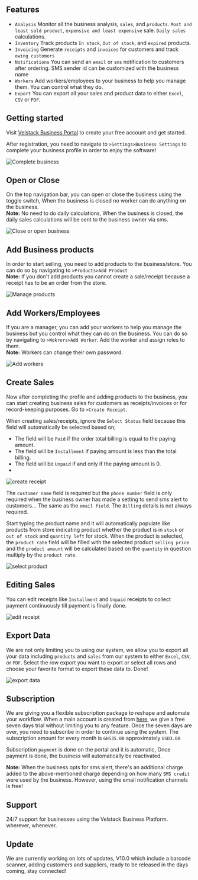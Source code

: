 ## Features
* `Analysis` Monitor all the business analysis, `sales`, and `products`. `Most and least sold product`, `expensive and least expensive` sale.
`Daily sales` calculations.
* `Inventory` Track products `In stock`,  `Out of stock`, and `expired` products.
* `Invoicing` Generate `receipts` and `invoices` for customers and track `owing customers`
* `Notifications` You can send an `email` or `sms` notification to customers after ordering. SMS sender id can be customized with the business name
* `Workers` Add workers/employees to your business to help you manage them. You can control what they do.
* `Export` You can export all your sales and product data to either `Excel`, `CSV`  or `PDF`.

## Getting started

Visit   [Velstack Business Portal](https://business.velstack.com)  to create your free account and get started.
 
After registration, you need to navigate to `>Settings>Business Settings` to complete your business profile in order to enjoy the software!

![Complete business](https://business.velstack.com/assets/images/docs-guide/settings.png)

## Open or Close
On the top navigation bar, you can open or close the business using the toggle switch, When the business is closed no worker can do anything on the business.  <br>
**Note:** No need to do daily calculations, When the business is closed, the daily sales calculations will be sent to the business owner via sms.

![Close or open business](https://business.velstack.com/assets/images/docs-guide/close.png)
 
## Add Business products
In order to start selling, you need to add products to the business/store. You can do so by navigating to `>Products>Add Product` <br>
**Note:** If you don't add products you cannot create a sale/receipt because a receipt has to be an order from the store.

![Manage products](https://business.velstack.com/assets/images/docs-guide/products.png)

## Add Workers/Employees
If you are a manager, you can add your workers to help you manage the business but you control what they can do on the business. You can do so by navigating to `>Wokrers>Add Worker`. Add the worker and assign roles to them. <br>
**Note:** Workers can change their own password.

![Add workers](https://business.velstack.com/assets/images/docs-guide/workers.png)

## Create Sales
Now after completing the profile and adding products to the business, you can start creating business sales for customers as receipts/invoices or for record-keeping purposes. Go to `>Create Receipt`.

When creating sales/receipts, ignore the `Select Status` field because this field will automatically be selected based on;
* The field will be  `Paid` if the order total billing is equal to the paying amount.
* The field will be  `Installment`  if paying amount is less than the total billing.
* The field will be `Unpaid` if and only if the paying amount is 0.
* 
![create receipt](https://business.velstack.com/assets/images/docs-guide/create-receipt.png)

The `customer name` field is required but the `phone number` field is only required when the business owner has made a setting to send sms alert to customers... The same as the `email field`.
The `Billing` details is not always required.

Start typing the product name and it will automatically populate like products from store indicating product whether the product is in `stock` or `out of stock` and `quantity left` for stock. When the product is selected, the `product rate` field will be filled with the selected product `selling price` and the  `product amount` will be calculated based on the `quantity` in question multiply by the `product rate`.

![select product](https://business.velstack.com/assets/images/docs-guide/select-product.png)

## Editing Sales
You can edit receipts like `Installment` and `Unpaid` receipts to collect payment continuously till payment is finally done.

![edit receipt](https://business.velstack.com/assets/images/docs-guide/edit-receipt.png)

## Export Data
We are not only limiting you to using our system, we allow you to export all your data including `products` and `sales` from our system to either `Excel`, `CSV`, or `PDF`.
Select the row export you want to export or select all rows and choose your favorite format to export these data to. Done!

![export data](https://business.velstack.com/assets/images/docs-guide/export.png)

## Subscription
We are giving you a flexible subscription package to reshape and automate your workflow.
When a main account is created from  [here](https://business.velstack.com/register), we give a free seven days trial without limiting you to any feature. Once the seven days are over, you need to subscribe in order to continue using the system. The subscription amount for every month is `GHS35.00` approximately `USD3.00`

Subscription `payment` is done on the portal and it is automatic, Once payment is done, the business will automatically be reactivated.

**Note:** When the business opts for sms alert, there's an additional charge added to the above-mentioned charge depending on how many `SMS credit` were used by the business. However, using the email notification channels is free!

## Support
24/7 support for businesses using the Velstack Business Platform. wherever, whenever.

## Update
We are currently working on lots of updates, V10.0 which include a barcode scanner, adding customers and suppliers, ready to be released in the days coming, stay connected!


